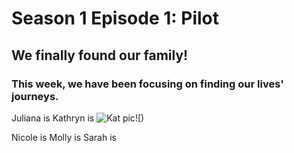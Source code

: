 # Season 1 Episode 1: Pilot

## We finally found our family! 

### This week, we have been focusing on finding our lives' journeys. 



Juliana is 
Kathryn is 
![Kat pic](https://files.slack.com/files-pri/T0HTW3H0V-FND87ATJ7/5d4b7209.jpg)![)

Nicole is
Molly is
Sarah is




<!--stackedit_data:
eyJoaXN0b3J5IjpbLTU5NTU2NjY5MiwxNTI5NzU3MzMyLC0xOD
cxNzI0OTA2LDg2NzQzNDkxMSw3MjgyMjAxNDksLTE1NDIwNTYz
MDIsLTEyNDEwMTMyLDY0MjU1ODQzOSw4MTUwNjYzMjldfQ==
-->